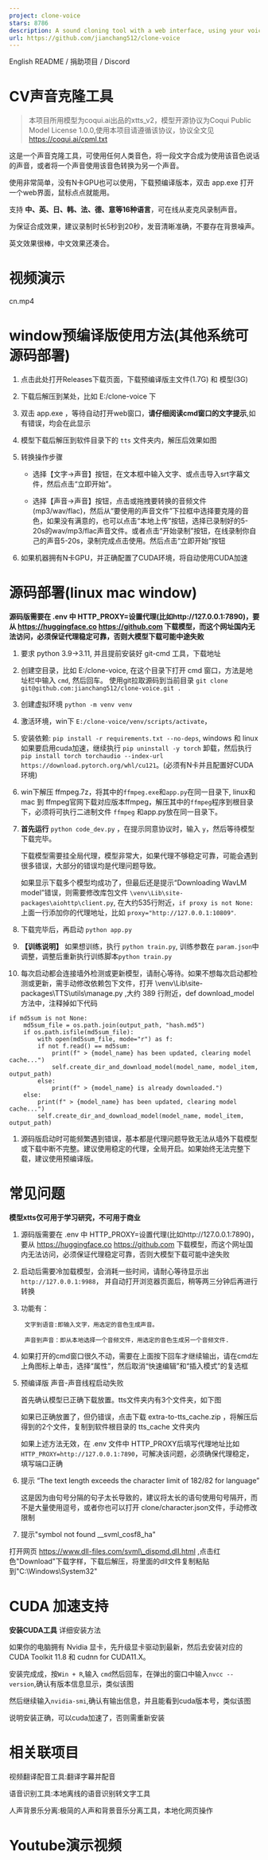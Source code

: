 ```yaml
---
project: clone-voice
stars: 8786
description: A sound cloning tool with a web interface, using your voice or any sound to record audio / 一个带web界面的声音克隆工具，使用你的音色或任意声音来录制音频
url: https://github.com/jianchang512/clone-voice
---
```


English README / 捐助项目 / Discord

CV声音克隆工具
========

> 本项目所用模型为coqui.ai出品的xtts\_v2，模型开源协议为Coqui Public Model License 1.0.0,使用本项目请遵循该协议，协议全文见 https://coqui.ai/cpml.txt

这是一个声音克隆工具，可使用任何人类音色，将一段文字合成为使用该音色说话的声音，或者将一个声音使用该音色转换为另一个声音。

使用非常简单，没有N卡GPU也可以使用，下载预编译版本，双击 app.exe 打开一个web界面，鼠标点点就能用。

支持 **中、英、日、韩、法、德、意等16种语言**，可在线从麦克风录制声音。

为保证合成效果，建议录制时长5秒到20秒，发音清晰准确，不要存在背景噪声。

英文效果很棒，中文效果还凑合。

视频演示
====

cn.mp4

window预编译版使用方法(其他系统可源码部署)
=========================

1.  点击此处打开Releases下载页面，下载预编译版主文件(1.7G) 和 模型(3G)
    
2.  下载后解压到某处，比如 E:/clone-voice 下
    
3.  双击 app.exe ，等待自动打开web窗口，**请仔细阅读cmd窗口的文字提示**,如有错误，均会在此显示
    
4.  模型下载后解压到软件目录下的 `tts` 文件夹内，解压后效果如图
    

1.  转换操作步骤
    
    -   选择【文字->声音】按钮，在文本框中输入文字、或点击导入srt字幕文件，然后点击“立即开始”。
        
    -   选择【声音->声音】按钮，点击或拖拽要转换的音频文件(mp3/wav/flac)，然后从“要使用的声音文件”下拉框中选择要克隆的音色，如果没有满意的，也可以点击“本地上传”按钮，选择已录制好的5-20s的wav/mp3/flac声音文件。或者点击“开始录制”按钮，在线录制你自己的声音5-20s，录制完成点击使用。然后点击“立即开始”按钮
        
2.  如果机器拥有N卡GPU，并正确配置了CUDA环境，将自动使用CUDA加速
    

源码部署(linux mac window)
======================

**源码版需要在 .env 中 HTTP\_PROXY=设置代理(比如http://127.0.0.1:7890)，要从 https://huggingface.co https://github.com 下载模型，而这个网址国内无法访问，必须保证代理稳定可靠，否则大模型下载可能中途失败**

1.  要求 python 3.9->3.11, 并且提前安装好 git-cmd 工具，下载地址
    
2.  创建空目录，比如 E:/clone-voice, 在这个目录下打开 cmd 窗口，方法是地址栏中输入 `cmd`, 然后回车。 使用git拉取源码到当前目录 `git clone git@github.com:jianchang512/clone-voice.git .`
    
3.  创建虚拟环境 `python -m venv venv`
    
4.  激活环境，win下 `E:/clone-voice/venv/scripts/activate`，
    
5.  安装依赖: `pip install -r requirements.txt --no-deps`, windows 和 linux 如果要启用cuda加速，继续执行 `pip uninstall -y torch` 卸载，然后执行`pip install torch torchaudio --index-url https://download.pytorch.org/whl/cu121`。(必须有N卡并且配置好CUDA环境)
    
6.  win下解压 ffmpeg.7z，将其中的`ffmpeg.exe`和`app.py`在同一目录下, linux和mac 到 ffmpeg官网下载对应版本ffmpeg，解压其中的`ffmpeg`程序到根目录下，必须将可执行二进制文件 `ffmpeg` 和app.py放在同一目录下。
    
7.  **首先运行** `python code_dev.py` ，在提示同意协议时，输入 `y`，然后等待模型下载完毕。
    
    下载模型需要挂全局代理，模型非常大，如果代理不够稳定可靠，可能会遇到很多错误，大部分的错误均是代理问题导致。
    
    如果显示下载多个模型均成功了，但最后还是提示“Downloading WavLM model”错误，则需要修改库包文件 `\venv\Lib\site-packages\aiohttp\client.py`, 在大约535行附近，`if proxy is not None:` 上面一行添加你的代理地址，比如 `proxy="http://127.0.0.1:10809"`.
    
8.  下载完毕后，再启动 `python app.py`
    
9.  **【训练说明】** 如果想训练，执行 `python train.py`, 训练参数在 `param.json`中调整，调整后重新执行训练脚本`python train.py`
    
10.  每次启动都会连接墙外检测或更新模型，请耐心等待。如果不想每次启动都检测或更新，需手动修改依赖包下文件，打开 \\venv\\Lib\\site-packages\\TTS\\utils\\manage.py ,大约 389 行附近，def download\_model 方法中，注释掉如下代码
    

```
if md5sum is not None:
	md5sum_file = os.path.join(output_path, "hash.md5")
	if os.path.isfile(md5sum_file):
	    with open(md5sum_file, mode="r") as f:
		if not f.read() == md5sum:
		    print(f" > {model_name} has been updated, clearing model cache...")
		    self.create_dir_and_download_model(model_name, model_item, output_path)
		else:
		    print(f" > {model_name} is already downloaded.")
	else:
	    print(f" > {model_name} has been updated, clearing model cache...")
	    self.create_dir_and_download_model(model_name, model_item, output_path)
```

1.  源码版启动时可能频繁遇到错误，基本都是代理问题导致无法从墙外下载模型或下载中断不完整。建议使用稳定的代理，全局开启。如果始终无法完整下载，建议使用预编译版。

常见问题
====

**模型xtts仅可用于学习研究，不可用于商业**

1.  源码版需要在 .env 中 HTTP\_PROXY=设置代理(比如http://127.0.0.1:7890)，要从 https://huggingface.co https://github.com 下载模型，而这个网址国内无法访问，必须保证代理稳定可靠，否则大模型下载可能中途失败
    
2.  启动后需要冷加载模型，会消耗一些时间，请耐心等待显示出`http://127.0.0.1:9988`， 并自动打开浏览器页面后，稍等两三分钟后再进行转换
    
3.  功能有：
    
    ```
     文字到语音:即输入文字，用选定的音色生成声音。
     
     声音到声音：即从本地选择一个音频文件，用选定的音色生成另一个音频文件.
    ```
    
4.  如果打开的cmd窗口很久不动，需要在上面按下回车才继续输出，请在cmd左上角图标上单击，选择“属性”，然后取消“快速编辑”和“插入模式”的复选框
    

1.  预编译版 声音-声音线程启动失败
    
    首先确认模型已正确下载放置。tts文件夹内有3个文件夹，如下图
    
    如果已正确放置了，但仍错误，点击下载 extra-to-tts\_cache.zip ，将解压后得到的2个文件，复制到软件根目录的 tts\_cache 文件夹内
    
    如果上述方法无效，在 .env 文件中 HTTP\_PROXY后填写代理地址比如 `HTTP_PROXY=http://127.0.0.1:7890`，可解决该问题，必须确保代理稳定，填写端口正确
    
2.  提示 “The text length exceeds the character limit of 182/82 for language”
    
    这是因为由句号分隔的句子太长导致的，建议将太长的语句使用句号隔开，而不是大量使用逗号，或者你也可以打开 clone/character.json文件，手动修改限制
    
3.  提示"symbol not found \_\_svml\_cosf8\_ha"
    

打开网页 https://www.dll-files.com/svml\_dispmd.dll.html ,点击红色"Download"下载字样，下载后解压，将里面的dll文件复制粘贴到"C:\\Windows\\System32"

CUDA 加速支持
=========

**安装CUDA工具** 详细安装方法

如果你的电脑拥有 Nvidia 显卡，先升级显卡驱动到最新，然后去安装对应的 CUDA Toolkit 11.8 和 cudnn for CUDA11.X。

安装完成成，按`Win + R`,输入 `cmd`然后回车，在弹出的窗口中输入`nvcc --version`,确认有版本信息显示，类似该图

然后继续输入`nvidia-smi`,确认有输出信息，并且能看到cuda版本号，类似该图

说明安装正确，可以cuda加速了，否则需重新安装

相关联项目
=====

视频翻译配音工具:翻译字幕并配音

语音识别工具:本地离线的语音识别转文字工具

人声背景乐分离:极简的人声和背景音乐分离工具，本地化网页操作

Youtube演示视频
===========
